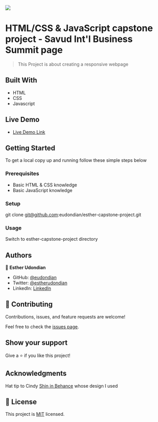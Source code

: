 ![](https://img.shields.io/badge/Microverse-blueviolet)

# HTML/CSS & JavaScript capstone project - Savud Int'l Business Summit page

> This Project is about creating a responsive webpage

## Built With

- HTML
- CSS
- Javascript

## Live Demo

- [Live Demo Link](https://eudondian.github.io/esther-capstone-project/)

## Getting Started

To get a local copy up and running follow these simple steps below

### Prerequisites

- Basic HTML & CSS knowledge
- Basic JavaScript knowledge

### Setup

git clone git@github.com:eudondian/esther-capstone-project.git

### Usage

Switch to esther-capstone-project directory

## Authors

👤 **Esther Udondian**

- GitHub: [@eudondian](https://github.com/eudondian)
- Twitter: [@estherudondian](https://twitter.com/estherudondian)
- LinkedIn: [LinkedIn](https://linkedin.com/in/https://www.linkedin.com/in/esther-udondian-186849119/)

## 🤝 Contributing

Contributions, issues, and feature requests are welcome!

Feel free to check the [issues page](https://github.com/eudondian/esther-capstone-project/issues).

## Show your support

Give a ⭐️ if you like this project!

## Acknowledgments

Hat tip to Cindy [Shin in Behance](https://www.behance.net/adagio07) whose design I used

## 📝 License

This project is [MIT](./MIT.md) licensed.
